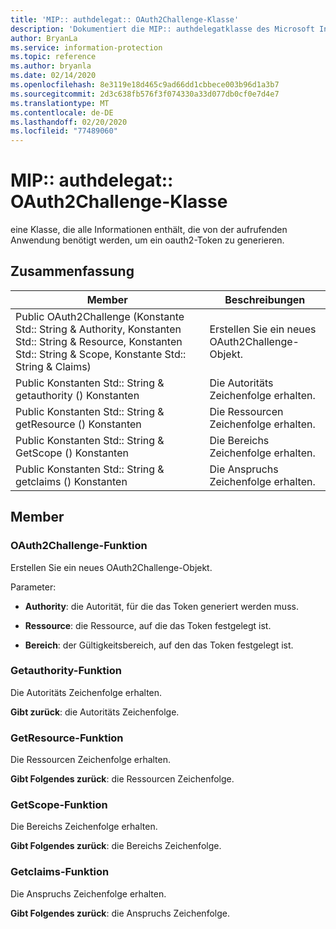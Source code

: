 ```yaml
---
title: 'MIP:: authdelegat:: OAuth2Challenge-Klasse'
description: 'Dokumentiert die MIP:: authdelegatklasse des Microsoft Information Protection (MIP) SDK.'
author: BryanLa
ms.service: information-protection
ms.topic: reference
ms.author: bryanla
ms.date: 02/14/2020
ms.openlocfilehash: 8e3119e18d465c9ad66dd1cbbece003b96d1a3b7
ms.sourcegitcommit: 2d3c638fb576f3f074330a33d077db0cf0e7d4e7
ms.translationtype: MT
ms.contentlocale: de-DE
ms.lasthandoff: 02/20/2020
ms.locfileid: "77489060"
---
```

# <a name="class-mipauthdelegateoauth2challenge"></a>MIP:: authdelegat:: OAuth2Challenge-Klasse 
eine Klasse, die alle Informationen enthält, die von der aufrufenden Anwendung benötigt werden, um ein oauth2-Token zu generieren.
  
## <a name="summary"></a>Zusammenfassung
 Member                        | Beschreibungen                                
--------------------------------|---------------------------------------------
Public OAuth2Challenge (Konstante Std:: String & Authority, Konstanten Std:: String & Resource, Konstanten Std:: String & Scope, Konstante Std:: String & Claims)  |  Erstellen Sie ein neues OAuth2Challenge-Objekt.
Public Konstanten Std:: String & getauthority () Konstanten  |  Die Autoritäts Zeichenfolge erhalten.
Public Konstanten Std:: String & getResource () Konstanten  |  Die Ressourcen Zeichenfolge erhalten.
Public Konstanten Std:: String & GetScope () Konstanten  |  Die Bereichs Zeichenfolge erhalten.
Public Konstanten Std:: String & getclaims () Konstanten  |  Die Anspruchs Zeichenfolge erhalten.
  
## <a name="members"></a>Member
  
### <a name="oauth2challenge-function"></a>OAuth2Challenge-Funktion
Erstellen Sie ein neues OAuth2Challenge-Objekt.

Parameter:  
* **Authority**: die Autorität, für die das Token generiert werden muss. 


* **Ressource**: die Ressource, auf die das Token festgelegt ist. 


* **Bereich**: der Gültigkeitsbereich, auf den das Token festgelegt ist.


  
### <a name="getauthority-function"></a>Getauthority-Funktion
Die Autoritäts Zeichenfolge erhalten.

  
**Gibt zurück**: die Autoritäts Zeichenfolge.
  
### <a name="getresource-function"></a>GetResource-Funktion
Die Ressourcen Zeichenfolge erhalten.

  
**Gibt Folgendes zurück**: die Ressourcen Zeichenfolge.
  
### <a name="getscope-function"></a>GetScope-Funktion
Die Bereichs Zeichenfolge erhalten.

  
**Gibt Folgendes zurück**: die Bereichs Zeichenfolge.
  
### <a name="getclaims-function"></a>Getclaims-Funktion
Die Anspruchs Zeichenfolge erhalten.

  
**Gibt Folgendes zurück**: die Anspruchs Zeichenfolge.